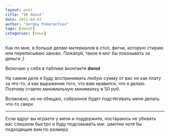 ```yaml
---
layout: post
title: "VK donut"
date: 2021-04-01
author: "Sergey Pomerantsev"
tags: [donut]
categories: [news]
---
```


Как по мне, я больше делаю материалов в стол, фигни, которую стираю или переписываю заново. Пожалуй, такое я мог бы показывать за деньги ;)

Включаю у себя в паблике вконтакте **donut**

На самом деле я буду воспринимать любую сумму от вас не как плату за что-то, а как выражение того, что вам нравится, что я делаю. Поэтому ставлю минимальную минималку в 50 руб.

Возможно, но не обещаю, собранное будет подстёгивать меня делать что-то сверх

---

Если вдруг вы играете у меня и поддержите, постараюсь не убивать вас слишком быстро и буду подсовывать маг. шмотки хотя бы подходящие вам по размеру

